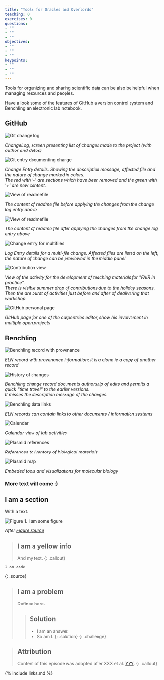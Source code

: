 ```yaml
---
title: "Tools for Oracles and Overlords"
teaching: 0
exercises: 0
questions:
- ""
- ""
- ""
objectives:
- ""
- ""
- ""
keypoints:
- ""
- ""
- ""
---
```


Tools for organizing and sharing scientific data can be also be helpful when
managing resources and peoples.

Have a look some of the features of GitHub a version control system and Benchling an electronic
lab notebook.

## GitHub

![Git change log](../tools_screenshots/Git-ChangeLog.png)

*ChangeLog, screen presenting list of changes made to the project (with author and dates)*

![Git entry documenting change](../tools_screenshots/Git-Change-OneFile.png)

*Change Entry details. Showing the description message, affected file and the nature of change marked in colors.  
The red with '-' are sections which have been removed and the green with '+' are new content.*

![View of readmefile](../tools_screenshots/Git-Change-Before.png)

*The content of readme file before applying the changes from the change log entry above*

![View of readmefile](../tools_screenshots/Git-Change-After.png)

*The content of readme file after applying the changes from the change log entry above*

![Change entry for multifiles](../tools_screenshots/Git-Change-MultiFiles.png)

*Log Entry details for a multi-file change. Affected files are listed on the left, the nature of change can be previewed
in the middle panel*

![Contribution view](../tools_screenshots/Git-Contributions.png)

*View of the activity for the development of teaching materials for "FAIR in practice".  
There is visible summer drop of contributions due to the holiday seasons.
Then the are burst of activities just before and after of dealivering that workshop.*

![GitHub personal page](../tools_screenshots/Git-TH-presence.png)

*GitHub page for one of the carpentries editor, show his involvement in multiple open projects*

## Benchling

![Benchling record with provenance](../tools_screenshots/Benchling-Clone.png)

*ELN record with provenance information; it is a clone ie a copy of another record*

![History of changes](../tools_screenshots/Benchling-History.png)

*Benchling change record documents authorship of edits and permits a quick "time travel" to the earlier versions.  
It misses the description message of the changes.*

![Benchling data links](../tools_screenshots/Benchling-Admin-Links.png)

*ELN records can contain links to other documents / information systems*

![Calendar](../tools_screenshots/Benchling-Calendar.png)

*Calendar view of lab activities*


![Plasmid references](../tools_screenshots/Benchling-Plasmids.png)

*References to iventory of biological materials*

![Plasmid map](../tools_screenshots/Benchling-Plasmids-Map.png)

*Embeded tools and visualizations for molecular biology*





### More text will come :)



































## I am a section

With a text.

![Figure 1. I am some figure](../fig/figure_file.jpg)

*After [Figure source](https://www.figure.link/)*


> ## I am a yellow info
>
> And my text.
{: .callout}


~~~
I am code
~~~
{: .source}


> ## I am a problem
>
> Defined here.
>
>> ## Solution
>>
>> *   I am an answer.
>> *   So am I.
> {: .solution}
{: .challenge}


> ## Attribution
> Content of this episode was adopted after XXX et al.
> [YYY](https://biodare2.ed.ac.uk).
{: .callout}


{% include links.md %}
